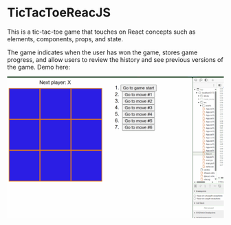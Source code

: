 # TicTacToeReacJS
This is a tic-tac-toe game that touches on React concepts such as elements,
components, props, and state.

The game indicates when the user has won the game, stores game progress, and allow 
users to review the history and see previous versions of the game.
Demo here: 

![Demo GIF](demo.gif)
